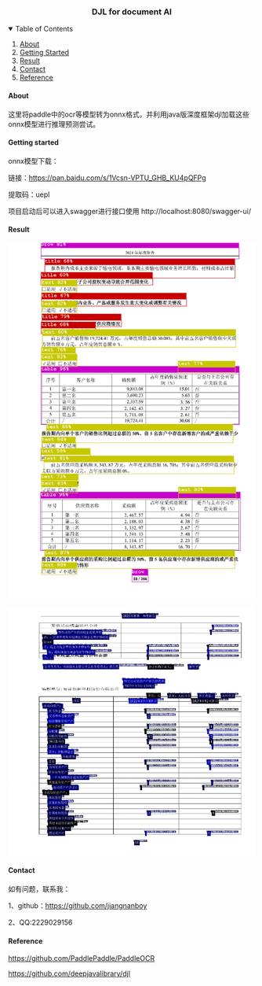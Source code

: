 <h3 align="center">DJL for document AI</h3>

<!-- TABLE OF CONTENTS -->
<details open="open">
  <summary>Table of Contents</summary>
  <ol>
    <li>
      <a href="#about">About</a>
    </li>
    <li>
      <a href="#getting-started">Getting Started</a>
    </li>
    <li>
          <a href="#result">Result</a>
        </li>
    <li>
      <a href="#contact">Contact</a>
    </li>
    <li>
       <a href="#reference">Reference</a>
    </li>
    
  </ol>
</details>

#### About

这里将paddle中的ocr等模型转为onnx格式，并利用java版深度框架djl加载这些onnx模型进行推理预测尝试。

#### Getting started
onnx模型下载：

链接：https://pan.baidu.com/s/1Vcsn-VPTU_GHB_KU4pQFPg
 
提取码：uepl

项目启动后可以进入swagger进行接口使用 http://localhost:8080/swagger-ui/

#### Result
![image](https://raw.githubusercontent.com/jiangnanboy/doc_ai/master/img/layout_result.png)

![image](https://raw.githubusercontent.com/jiangnanboy/doc_ai/master/img/ocr_result.png)


#### Contact
如有问题，联系我：

1、github：https://github.com/jiangnanboy

2、QQ:2229029156

#### Reference
https://github.com/PaddlePaddle/PaddleOCR

https://github.com/deepjavalibrary/djl


